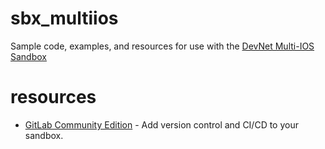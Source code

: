 # sbx_multiios

Sample code, examples, and resources for use with the [DevNet Multi-IOS Sandbox](https://devnetsandbox.cisco.com/RM/Diagram/Index/6b023525-4e7f-4755-81ae-05ac500d464a?diagramType=Topology)


# resources

* [GitLab Community Edition](./gitlab/) - Add version control and CI/CD to your sandbox.
